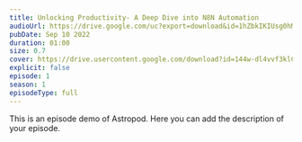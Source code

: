 ```yaml
---
title: Unlocking Productivity- A Deep Dive into N8N Automation
audioUrl: https://drive.google.com/uc?export=download&id=1hZbkIKIUsg0hMDmxeND3ny4IFnEL54CJ
pubDate: Sep 10 2022
duration: 01:00
size: 0.7
cover: https://drive.usercontent.google.com/download?id=144w-dl4vvf3klC9rB9CqgccIeJgQsAhf
explicit: false
episode: 1
season: 1
episodeType: full
---
```

This is an episode demo of Astropod. Here you can add the description of your episode.
